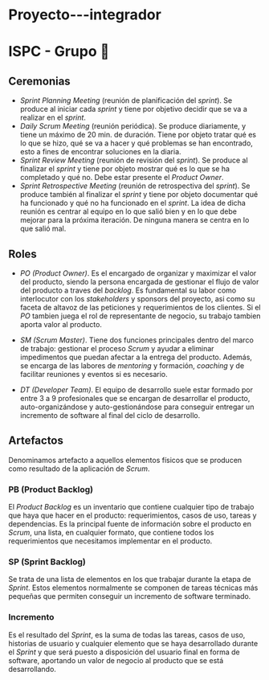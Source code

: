 # Proyecto---integrador
# ISPC - Grupo 🐧

##  Ceremonias

- *Sprint Planning Meeting* (reunión de planificación del *sprint*). Se produce al iniciar cada *sprint* y tiene por objetivo decidir que se va a realizar en el *sprint*.
- *Daily Scrum Meeting* (reunión periódica). Se produce diariamente, y tiene un máximo de 20 min. de duración. Tiene por objeto tratar qué es lo que se hizo, qué se va a hacer y qué problemas se han encontrado, esto a fines de encontrar soluciones en la diaria.
- *Sprint Review Meeting* (reunión de revisión del *sprint*). Se produce al finalizar el *sprint* y tiene por objeto mostrar qué es lo que se ha completado y qué no. Debe estar presente el *Product Owner*.
- *Sprint Retrospective Meeting* (reunión de retrospectiva del *sprint*). Se produce también al finalizar el *sprint* y tiene por objeto documentar qué ha funcionado y qué no ha funcionado en el *sprint*. La idea de dicha reunión es centrar al equipo en lo que salió bien y en lo que debe mejorar para la próxima iteración. De ninguna manera se centra en lo que salió mal.

## Roles

- *PO (Product Owner)*. Es el encargado de organizar y maximizar el valor del producto, siendo la persona encargada de gestionar el flujo de valor del producto a traves del *backlog*. Es fundamental su labor como interlocutor con los *stakeholders* y sponsors del proyecto, asi como su faceta de altavoz de las peticiones y requerimientos de los clientes. Si el *PO* tambien juega el rol de representante de negocio, su trabajo tambien aporta valor al producto.

- *SM (Scrum Master)*. Tiene dos funciones principales dentro del marco de trabajo: gestionar el proceso *Scrum* y ayudar a eliminar impedimentos que puedan afectar a la entrega del producto. Además, se encarga de las labores de *mentoring* y formación, *coaching* y de facilitar reuniones y eventos si es necesario.

- *DT (Developer Team)*. El equipo de desarrollo suele estar formado por entre 3 a 9 profesionales que se encargan de desarrollar el producto, auto-organizándose y auto-gestionándose para conseguir entregar un incremento de software al final del ciclo de desarrollo.

## Artefactos
Denominamos artefacto a aquellos elementos físicos que se producen como resultado de la aplicación de *Scrum*.

### PB (Product Backlog)
El *Product Backlog* es un inventario que contiene cualquier tipo de trabajo que haya que hacer en el producto: requerimientos, casos de uso, tareas y dependencias. Es la principal fuente de información sobre el producto en *Scrum*, una lista, en cualquier formato, que contiene todos los requerimientos que necesitamos implementar en el producto.

### SP (Sprint Backlog)
Se trata de una lista de elementos en los que trabajar durante la etapa de *Sprint*. Estos elementos normalmente se componen de tareas técnicas más pequeñas que permiten conseguir un incremento de software terminado.
 
### Incremento
Es el resultado del *Sprint*, es la suma de todas las tareas, casos de uso, historias de usuario y cualquier elemento que se haya desarrollado durante el *Sprint* y que será puesto a disposición del usuario final en forma de software, aportando un valor de negocio al producto que se está desarrollando.

